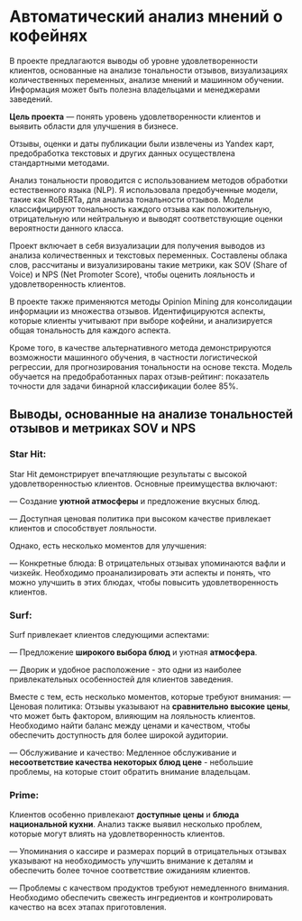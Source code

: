 # Автоматический анализ мнений о кофейнях

В проекте предлагаются выводы об уровне удовлетворенности клиентов, основанные на анализе тональности отзывов, визуализациях количественных переменных, анализе мнений и машинном обучении. Информация может быть полезна владельцами и менеджерами заведений.

**Цель проекта** — понять уровень удовлетворенности клиентов и выявить области для улучшения в бизнесе.

Отзывы, оценки и даты публикации были извлечены из Yandex карт, предобработка текстовых и других данных осуществлена стандартными методами.

Анализ тональности проводится с использованием методов обработки естественного языка (NLP). Я использовала предобученные модели, такие как RoBERTa, для анализа тональности отзывов. Модели классифицируют тональность каждого отзыва как положительную, отрицательную или нейтральную и выводят соответствующие оценки вероятности данного класса.

Проект включает в себя визуализации для получения выводов из анализа количественных и текстовых переменных. Составлены облака слов, рассчитаны и визуализированы такие метрики, как SOV (Share of Voice) и NPS (Net Promoter Score), чтобы оценить лояльность и удовлетворенность клиентов.

В проекте также применяются методы Opinion Mining для консолидации информации из множества отзывов. Идентифицируются аспекты, которые клиенты учитывают при выборе кофейни, и анализируется общая тональность для каждого аспекта.

Кроме того, в качестве альтернативного метода демонстрируются возможности машинного обучения, в частности логистической регрессии, для прогнозирования тональности на основе текста. 
Модель обучается на предобработанных парах отзыв-рейтинг: показатель точности для задачи бинарной классификации более 85%.

## Выводы, основанные на анализе тональностей отзывов и метриках SOV и NPS

### **Star Hit**:
Star Hit демонстрирует впечатляющие результаты с высокой удовлетворенностью клиентов. Основные преимущества включают:

— Создание **уютной атмосферы** и предложение вкусных блюд.

— Доступная ценовая политика при высоком качестве привлекает клиентов и способствует лояльности.

Однако, есть несколько моментов для улучшения:

— Конкретные блюда: В отрицательных отзывах упоминаются вафли и чизкейк. Необходимо проанализировать эти аспекты и понять, что можно улучшить в этих блюдах, чтобы повысить удовлетворенность клиентов.

### **Surf**:
Surf привлекает клиентов следующими аспектами:

— Предложение **широкого выбора блюд** и уютная **атмосфера**.

— Дворик и удобное расположение - это одни из наиболее привлекательных особенностей для клиентов заведения.

Вместе с тем, есть несколько моментов, которые требуют внимания:
— Ценовая политика: Отзывы указывают на **сравнительно высокие цены**, что может быть фактором, влияющим на лояльность клиентов. Необходимо найти баланс между ценами и качеством, чтобы обеспечить доступность для более широкой аудитории.

— Обслуживание и качество: Медленное обслуживание и **несоответствие качества некоторых блюд цене** - небольшие проблемы, на которые стоит обратить внимание владельцам.

### **Prime**:
Клиентов особенно привлекают **доступные цены** и **блюда национальной кухни**. Анализ также выявил несколько проблем, которые могут влиять на удовлетворенность клиентов.

— Упоминания о кассире и размерах порций в отрицательных отзывах указывают на необходимость улучшить внимание к деталям и обеспечить более точное соответствие ожиданиям клиентов.

— Проблемы с качеством продуктов требуют немедленного внимания. Необходимо обеспечить свежесть ингредиентов и контролировать качество на всех этапах приготовления.

